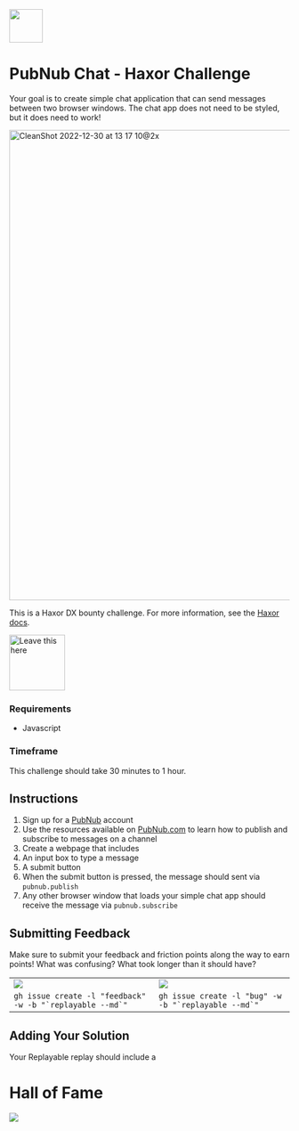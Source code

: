 <img src="https://user-images.githubusercontent.com/318295/210098460-488a8ea7-0c7d-4c54-a220-69f41c56b737.png" height="60">

# PubNub Chat - Haxor Challenge

Your goal is to create simple chat application that can send messages between two browser windows. The chat app does not need to be styled, but it does need to work!

<img width="845" alt="CleanShot 2022-12-30 at 13 17 10@2x" src="https://user-images.githubusercontent.com/318295/210105044-5dd9343c-4686-4f59-8e31-b5e55c3e64ee.png">


This is a Haxor DX bounty challenge. For more information, see the [Haxor docs](https://github.com/haxordx/challenges).

<a href="https://github.com/haxordx/challenges"><img src="https://user-images.githubusercontent.com/318295/206277369-fc07ee13-452b-41da-abbc-c8a871e15216.png" width="100" alt="Leave this here" /></a>

### Requirements

- Javascript

### Timeframe

This challenge should take 30 minutes to 1 hour.

## Instructions

1. Sign up for a [PubNub](https://www.pubnub.com/) account
2. Use the resources available on [PubNub.com](https://www.pubnub.com/) to learn how to publish and subscribe to messages on a channel
3. Create a webpage that includes
  1. An input box to type a message
  2. A submit button
4. When the submit button is pressed, the message should sent via `pubnub.publish`
5. Any other browser window that loads your simple chat app should receive the message via `pubnub.subscribe`

## Submitting Feedback

Make sure to submit your feedback and friction points along the way to earn points! What was confusing? What took longer than it should have?

<table>
 <tr>
   <td>
     <a href="https://github.com/haxordx/haxor-challenge-pubnub-js-getting-started/issues/new?labels=feedback"><img src="https://user-images.githubusercontent.com/318295/206285125-c33c7ca5-2359-428a-9e18-6a67b4ecf72e.png" /></a>
   </td>
   <td>
     <a href="https://github.com/haxordx/haxor-challenge-pubnub-js-getting-started/issues/new?labels=bug"><img src="https://user-images.githubusercontent.com/318295/206284485-976ecd81-3d08-41a8-93ca-d6e940583a7c.png" /></a>
   </td>
 </tr>
  
 <tr>
   <td>
     <code>gh issue create -l "feedback" -w -b "`replayable --md`"</code>
   </td>
   <td>
     <code>gh issue create -l "bug" -w -b "`replayable --md`"</code>
   </td>
  </tr> 
</table>

## Adding Your Solution

Your Replayable replay should include a 

# Hall of Fame

<a href="https://github.com/haxordx/haxor-challenge-template/graphs/contributors">
  <img src="https://contrib.rocks/image?repo=haxordx/haxor-challenge-template" />
</a>

